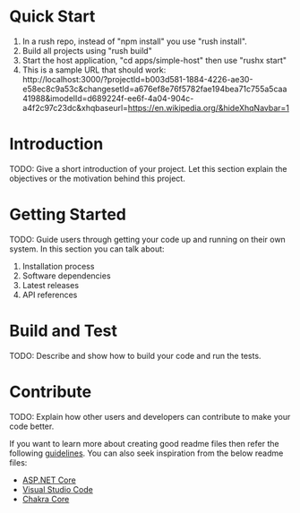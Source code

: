# Quick Start
1. In a rush repo, instead of "npm install" you use "rush install".
1. Build all projects using "rush build"
1. Start the host application, "cd apps/simple-host" then use "rushx start"
1. This is a sample URL that should work:  
http://localhost:3000/?projectId=b003d581-1884-4226-ae30-e58ec8c9a53c&changesetId=a676ef8e76f5782fae194bea71c755a5caa41988&imodelId=d689224f-ee6f-4a04-904c-a4f2c97c23dc&xhqbaseurl=https://en.wikipedia.org/&hideXhqNavbar=1

# Introduction 
TODO: Give a short introduction of your project. Let this section explain the objectives or the motivation behind this project. 

# Getting Started
TODO: Guide users through getting your code up and running on their own system. In this section you can talk about:
1.	Installation process
2.	Software dependencies
3.	Latest releases
4.	API references

# Build and Test
TODO: Describe and show how to build your code and run the tests. 

# Contribute
TODO: Explain how other users and developers can contribute to make your code better. 

If you want to learn more about creating good readme files then refer the following [guidelines](https://docs.microsoft.com/en-us/azure/devops/repos/git/create-a-readme?view=azure-devops). You can also seek inspiration from the below readme files:
- [ASP.NET Core](https://github.com/aspnet/Home)
- [Visual Studio Code](https://github.com/Microsoft/vscode)
- [Chakra Core](https://github.com/Microsoft/ChakraCore)